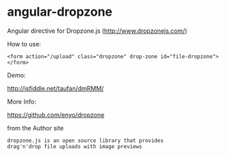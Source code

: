 angular-dropzone
================

Angular directive for Dropzone.js (http://www.dropzonejs.com/)

How to use:

`<form action="/upload" class="dropzone" drop-zone id="file-dropzone"></form>`

Demo:

http://jsfiddle.net/taufan/dmRMM/

More Info:

https://github.com/enyo/dropzone

from the Author site

    dropzone.js is an open source library that provides 
    drag'n'drop file uploads with image previews
